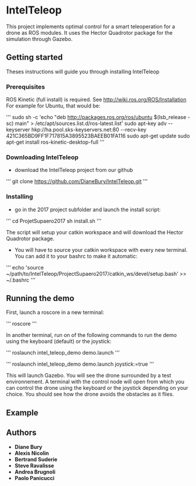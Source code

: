 # IntelTeleop

This project implements optimal control for a smart teleoperation for a drone as ROS modules. It uses the Hector Quadrotor package for the simulation through Gazebo.

## Getting started

Theses instructions will guide you through installing IntelTeleop

### Prerequisites

ROS Kinetic (full install) is required. See http://wiki.ros.org/ROS/Installation
For example for Ubuntu, that would be:

'''
sudo sh -c 'echo "deb http://packages.ros.org/ros/ubuntu $(lsb_release -sc) main" > /etc/apt/sources.list.d/ros-latest.list'
sudo apt-key adv --keyserver hkp://ha.pool.sks-keyservers.net:80 --recv-key 421C365BD9FF1F717815A3895523BAEEB01FA116
sudo apt-get update
sudo apt-get install ros-kinetic-desktop-full
'''

### Downloading IntelTeleop

* download the IntelTeleop project from our github

'''
git clone https://github.com/DianeBury/IntelTeleop.git
'''

### Installing

* go in the 2017 project subfolder and launch the install script:

'''
cd ProjetSupaero2017
sh install.sh
'''

The script will setup your catkin workspace and will download the Hector Quadrotor package.

* You will have to source your catkin workspace with every new terminal. You can add it to your bashrc to make it automatic:

'''
echo 'source ~/path/to/IntelTeleop/ProjectSupaero2017/catkin_ws/devel/setup.bash' >> ~/.bashrc
'''

## Running the demo

First, launch a roscore in a new terminal:

'''
roscore
'''

In another terminal, run on of the following commands to run the demo using the keyboard (default) or the joystick:

'''
roslaunch intel_teleop_demo demo.launch 
'''

'''
roslaunch intel_teleop_demo demo.launch joystick:=true
'''

This will launch Gazebo. You will see the drone surrounded by a test environnement. A terminal with the control node will open from which you can control the drone using the keyboard or the joystick depending on your choice. You should see how the drone avoids the obstacles as it flies.

## Example

## Authors

* **Diane Bury**
* **Alexis Nicolin**
* **Bertrand Suderie**
* **Steve Ravalisse**
* **Andrea Brugnoli**
* **Paolo Panicucci**
